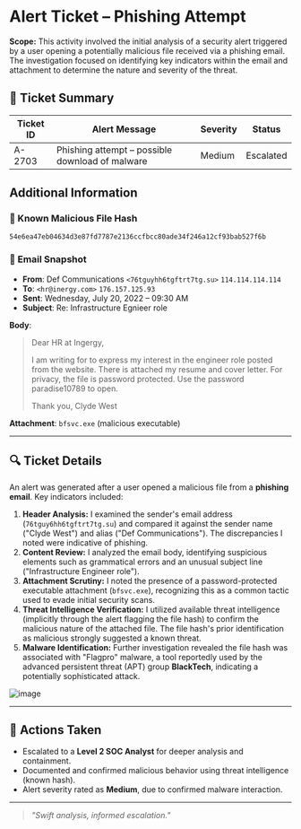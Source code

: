 # Alert Ticket – Phishing Attempt

**Scope:** This activity involved the initial analysis of a security alert triggered by a user opening a potentially malicious file received via a phishing email. The investigation focused on identifying key indicators within the email and attachment to determine the nature and severity of the threat. 

## 📄 Ticket Summary

| **Ticket ID** | **Alert Message**        | **Severity** | **Status**   |
|---------------|---------------------------|--------------|--------------|
| A-2703        | Phishing attempt – possible download of malware | Medium       | Escalated   |

## Additional Information 

### 🧪 Known Malicious File Hash
```
54e6ea47eb04634d3e87fd7787e2136ccfbcc80ade34f246a12cf93bab527f6b
```

### 📧 Email Snapshot
- **From**: Def Communications `<76tguyhh6tgftrt7tg.su>`  `114.114.114.114`
- **To**: `<hr@inergy.com>`  `176.157.125.93`
- **Sent**: Wednesday, July 20, 2022 – 09:30 AM
- **Subject**: Re: Infrastructure Egnieer role

**Body**:
> Dear HR at Ingergy,
> 
> I am writing for to express my interest in the engineer role posted from the website.
> There is attached my resume and cover letter. For privacy, the file is password protected. Use the password paradise10789 to open. 
>
>  Thank you,
> Clyde West

**Attachment**: `bfsvc.exe` (malicious executable)

---

## 🔍 Ticket Details

An alert was generated after a user opened a malicious file from a **phishing email**. Key indicators included:

1.  **Header Analysis:** I examined the sender's email address (`76tguy6hh6tgftrt7tg.su`) and compared it against the sender name ("Clyde West") and alias ("Def Communications"). The discrepancies I noted were indicative of phishing.
2.  **Content Review:** I analyzed the email body, identifying suspicious elements such as grammatical errors and an unusual subject line ("Infrastructure Engineer role").
3.  **Attachment Scrutiny:** I noted the presence of a password-protected executable attachment (`bfsvc.exe`), recognizing this as a common tactic used to evade initial security scans.
4.  **Threat Intelligence Verification:** I utilized available threat intelligence (implicitly through the alert flagging the file hash) to confirm the malicious nature of the attached file. The file hash's prior identification as malicious strongly suggested a known threat.
5.  **Malware Identification:** Further investigation revealed the file hash was associated with "Flagpro" malware, a tool reportedly used by the advanced persistent threat (APT) group **BlackTech**, indicating a potentially sophisticated attack.

![image](https://github.com/user-attachments/assets/3072669a-ec58-489d-9348-385656d3e230)

---

## 🚨 Actions Taken

- Escalated to a **Level 2 SOC Analyst** for deeper analysis and containment.
- Documented and confirmed malicious behavior using threat intelligence (known hash).
- Alert severity rated as **Medium**, due to confirmed malware interaction.

---
 > *"Swift analysis, informed escalation."*
